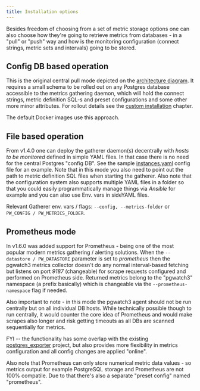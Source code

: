 ```yaml
---
title: Installation options
---
```


Besides freedom of choosing from a set of metric storage options one can
also choose how they're going to retrieve metrics from databases - in a
"pull" or "push" way and how is the monitoring configuration
(connect strings, metric sets and intervals) going to be stored.

## Config DB based operation

This is the original central pull mode depicted on the
[architecture diagram](screenshots/pgwatch3_architecture.png). 
It requires a small schema to be rolled out on any Postgres
database accessible to the metrics gathering daemon, which will hold the
connect strings, metric definition SQL-s and preset configurations and
some other more minor attributes. For rollout details see the
[custom installation](custom_installation.md) chapter.

The default Docker images use this approach.

## File based operation

From v1.4.0 one can deploy the gatherer daemon(s) decentrally with
*hosts to be monitored* defined in simple YAML files. In that case there
is no need for the central Postgres "config DB". See the sample
[instances.yaml](https://github.com/cybertec-postgresql/pgwatch/blob/master/src/sources/sample.sources.yaml)
config file for an example. Note that in this mode you also need to
point out the path to metric definition SQL files when starting the
gatherer. Also note that the configuration system also supports multiple
YAML files in a folder so that you could easily programmatically manage
things via *Ansible* for example and you can also use Env. vars in
sideYAML files.

Relevant Gatherer env. vars / flags: `--config, --metrics-folder` or
`PW_CONFIG / PW_METRICS_FOLDER`.

## Prometheus mode

In v1.6.0 was added support for Prometheus - being one of the most
popular modern metrics gathering / alerting solutions. When the
`--datastore / PW_DATASTORE` parameter is set to *prometheus* then the
pgwatch3 metrics collector doesn't do any normal interval-based
fetching but listens on port *9187* (changeable) for scrape requests
configured and performed on Prometheus side. Returned metrics belong to
the "pgwatch3" namespace (a prefix basically) which is changeable via
the `--prometheus-namespace` flag if needed.

Also important to note - in this mode the pgwatch3 agent should not be
run centrally but on all individual DB hosts. While technically possible
though to run centrally, it would counter the core idea of Prometheus
and would make scrapes also longer and risk getting timeouts as all DBs
are scanned sequentially for metrics.

FYI -- the functionality has some overlap with the existing
[postgres_exporter](https://github.com/wrouesnel/postgres_exporter)
project, but also provides more flexibility in metrics configuration and
all config changes are applied "online".

Also note that Prometheus can only store numerical metric data values -
so metrics output for example PostgreSQL storage and Prometheus are not
100% compatile. Due to that there's also a separate "preset config"
named "prometheus".
